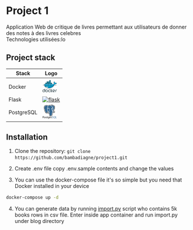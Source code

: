 # Project 1

Application Web de critique de livres permettant aux utilisateurs de donner des notes à des livres celebres<br>
Technologies utilisées:lo
## Project stack 
| Stack | Logo |
| ----- | ---- |
| Docker| <a href="https://www.docker.com/" target="_blank" rel="noreferrer"> <img src="https://raw.githubusercontent.com/devicons/devicon/master/icons/docker/docker-original-wordmark.svg" alt="docker" width="40" height="40"/> </a>     |
| Flask | <a href="https://flask.palletsprojects.com/" target="_blank" rel="noreferrer"> <img src="https://www.vectorlogo.zone/logos/pocoo_flask/pocoo_flask-icon.svg" alt="flask" width="40" height="40"/> </a>
| PostgreSQL |<a href="https://www.postgresql.org" target="_blank" rel="noreferrer"> <img src="https://raw.githubusercontent.com/devicons/devicon/master/icons/postgresql/postgresql-original-wordmark.svg" alt="postgresql" width="40" height="40"/> </a> |


## Installation
1. Clone the repository: `git clone https://github.com/bambadiagne/project1.git`

2. Create .env file copy .env.sample contents and change the values
3. You can use the docker-compose file it's so simple but you need that Docker installed in your device

```bash
docker-compose up -d
```
4. You can generate data by running  <a href="./blog/import.py" target="_blank" rel="noreferrer"> import.py</a>  script who contains 5k books rows in csv file.
Enter inside app container and run import.py under blog directory